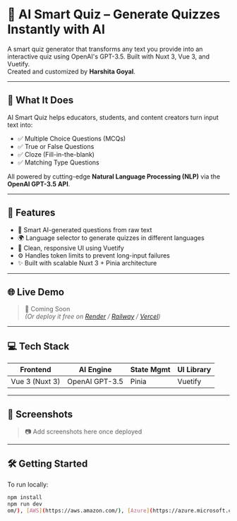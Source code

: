 # 🔮 AI Smart Quiz – Generate Quizzes Instantly with AI

A smart quiz generator that transforms any text you provide into an interactive quiz using OpenAI's GPT-3.5. Built with Nuxt 3, Vue 3, and Vuetify.  
Created and customized by **Harshita Goyal**.

---

## 🚀 What It Does

AI Smart Quiz helps educators, students, and content creators turn input text into:
- ✅ Multiple Choice Questions (MCQs)
- ✅ True or False Questions
- ✅ Cloze (Fill-in-the-blank)
- ✅ Matching Type Questions

All powered by cutting-edge **Natural Language Processing (NLP)** via the **OpenAI GPT-3.5 API**.

---

## 🧩 Features

- 🧠 Smart AI-generated questions from raw text
- 🌍 Language selector to generate quizzes in different languages
- 🎨 Clean, responsive UI using Vuetify
- ⚙️ Handles token limits to prevent long-input failures
- ✨ Built with scalable Nuxt 3 + Pinia architecture

---

## 🌐 Live Demo

> 📌 Coming Soon  
> *(Or deploy it free on [Render](https://render.com) / [Railway](https://railway.app) / [Vercel](https://vercel.com))*

---

## 💻 Tech Stack

| Frontend        | AI Engine      | State Mgmt | UI Library |
|-----------------|----------------|------------|------------|
| Vue 3 (Nuxt 3)  | OpenAI GPT-3.5 | Pinia      | Vuetify    |

---

## 📸 Screenshots

> 📷 Add screenshots here once deployed

---

## 🛠️ Getting Started

To run locally:

```bash
npm install
npm run dev
om/), [AWS](https://aws.amazon.com/), [Azure](https://azure.microsoft.com/), [Google Cloud](https://cloud.google.com/) are recommended for deployment.
